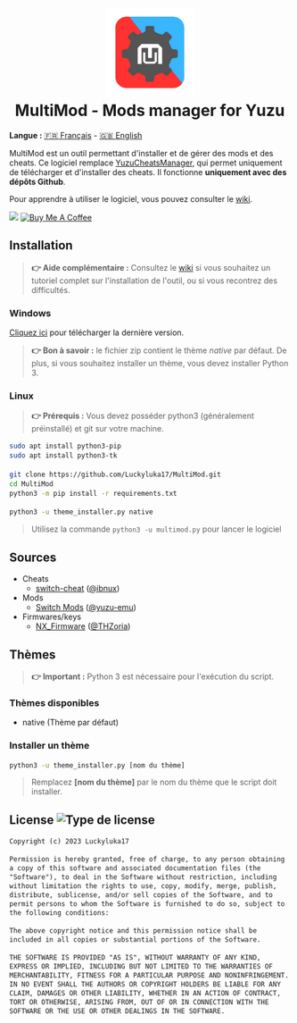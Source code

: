 <h1 align="center"><img src="assets/img/logo.png" width="160px"><br/>MultiMod - Mods manager for Yuzu</h1>

**Langue :** [🇫🇷 Français](https://github.com/Luckyluka17/MultiMod/blob/main/README.md) - [🇬🇧 English](https://github.com/Luckyluka17/MultiMod/blob/main/README_EN.md)


MultiMod est un outil permettant d'installer et de gérer des mods et des cheats. Ce logiciel remplace [YuzuCheatsManager](https://github.com/Luckyluka17/YuzuCheatsManager), qui permet uniquement de télécharger et d'installer des cheats. Il fonctionne **uniquement avec des dépôts Github**. 

Pour apprendre à utiliser le logiciel, vous pouvez consulter le [wiki](https://github.com/Luckyluka17/MultiMod/wiki).

<a href=""><img src="https://www.allkpop.com/upload/2021/01/content/262046/1611711962-discord-button.png" width="105px"></a>
<a href="https://www.buymeacoffee.com/luckyluka17" target="_blank"><img src="https://cdn.buymeacoffee.com/buttons/v2/default-yellow.png" alt="Buy Me A Coffee" width="120px"></a>

## Installation

>  **👉 Aide complémentaire :** Consultez le [wiki](https://github.com/Luckyluka17/MultiMod/wiki) si vous souhaitez un tutoriel complet sur l'installation de l'outil, ou si vous recontrez des difficultés.

### Windows
[Cliquez ici](https://github.com/Luckyluka17/MultiMod/releases/latest/download/multimod.zip) pour télécharger la dernière version.

> **👉 Bon à savoir :** le fichier zip contient le thème _native_ par défaut. De plus, si vous souhaitez installer un thème, vous devez installer Python 3. 

### Linux

> **👉 Prérequis :** Vous devez posséder python3 (généralement préinstallé) et git sur votre machine. 

```sh
sudo apt install python3-pip
sudo apt install python3-tk

git clone https://github.com/Luckyluka17/MultiMod.git
cd MultiMod
python3 -m pip install -r requirements.txt

python3 -u theme_installer.py native
```

> Utilisez la commande `python3 -u multimod.py` pour lancer le logiciel

## Sources

- Cheats
    - [switch-cheat](https://github.com/ibnux/switch-cheat) ([@ibnux](https://github.com/ibnux))
- Mods
    - [Switch Mods](https://github.com/yuzu-emu/yuzu/wiki/Switch-Mods) ([@yuzu-emu](https://github.com/yuzu-emu))
- Firmwares/keys
    - [NX_Firmware](https://github.com/THZoria/NX_Firmware) ([@THZoria](https://github.com/THZoria))

## Thèmes

> **👉 Important :** Python 3 est nécessaire pour l'exécution du script.

### Thèmes disponibles
- native (Thème par défaut)

### Installer un thème
```sh
python3 -u theme_installer.py [nom du thème]
```
> Remplacez **[nom du thème]** par le nom du thème que le script doit installer.

## License ![Type de license](https://img.shields.io/badge/type-MIT-blue)
```
Copyright (c) 2023 Luckyluka17

Permission is hereby granted, free of charge, to any person obtaining a copy of this software and associated documentation files (the "Software"), to deal in the Software without restriction, including without limitation the rights to use, copy, modify, merge, publish, distribute, sublicense, and/or sell copies of the Software, and to permit persons to whom the Software is furnished to do so, subject to the following conditions:

The above copyright notice and this permission notice shall be included in all copies or substantial portions of the Software.

THE SOFTWARE IS PROVIDED "AS IS", WITHOUT WARRANTY OF ANY KIND, EXPRESS OR IMPLIED, INCLUDING BUT NOT LIMITED TO THE WARRANTIES OF MERCHANTABILITY, FITNESS FOR A PARTICULAR PURPOSE AND NONINFRINGEMENT. IN NO EVENT SHALL THE AUTHORS OR COPYRIGHT HOLDERS BE LIABLE FOR ANY CLAIM, DAMAGES OR OTHER LIABILITY, WHETHER IN AN ACTION OF CONTRACT, TORT OR OTHERWISE, ARISING FROM, OUT OF OR IN CONNECTION WITH THE SOFTWARE OR THE USE OR OTHER DEALINGS IN THE SOFTWARE.

```
